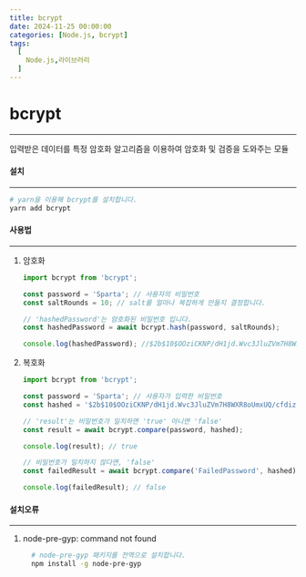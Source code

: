```yaml
---
title: bcrypt
date: 2024-11-25 00:00:00
categories: [Node.js, bcrypt]
tags:
  [
    Node.js,라이브러리
  ]
---
```


# bcrypt
---
입력받은 데이터를 특정 암호화 알고리즘을 이용하여 암호화 및 검증을 도와주는 모듈

#### 설치
---

```bash
# yarn을 이용해 bcrypt를 설치합니다.
yarn add bcrypt
```

#### 사용법
--- 
1. 암호화
    ```javascript
    import bcrypt from 'bcrypt';

    const password = 'Sparta'; // 사용자의 비밀번호
    const saltRounds = 10; // salt를 얼마나 복잡하게 만들지 결정합니다.

    // 'hashedPassword'는 암호화된 비밀번호 입니다.
    const hashedPassword = await bcrypt.hash(password, saltRounds);

    console.log(hashedPassword); //$2b$10$OOziCKNP/dH1jd.Wvc3JluZVm7H8WXR8oUmxUQ/cfdizQOLjCXoXa
    ```

2. 복호화
    ```javascript
    import bcrypt from 'bcrypt';

    const password = 'Sparta'; // 사용자가 입력한 비밀번호
    const hashed = '$2b$10$OOziCKNP/dH1jd.Wvc3JluZVm7H8WXR8oUmxUQ/cfdizQOLjCXoXa'; // DB에서 가져온 암호화된 비밀번호

    // 'result'는 비밀번호가 일치하면 'true' 아니면 'false'
    const result = await bcrypt.compare(password, hashed);

    console.log(result); // true

    // 비밀번호가 일치하지 않다면, 'false'
    const failedResult = await bcrypt.compare('FailedPassword', hashed);

    console.log(failedResult); // false
    ```

#### 설치오류
---
1. node-pre-gyp: command not found
    ```bash
      # node-pre-gyp 패키지를 전역으로 설치합니다.
      npm install -g node-pre-gyp
    ```

